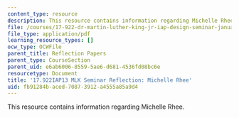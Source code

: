 ```yaml
---
content_type: resource
description: This resource contains information regarding Michelle Rhee.
file: /courses/17-922-dr-martin-luther-king-jr-iap-design-seminar-january-iap-2013/fb91284baced70873912a4555a85a9d4_MIT17_922IAP13_RefPapr5C.pdf
file_type: application/pdf
learning_resource_types: []
ocw_type: OCWFile
parent_title: Reflection Papers
parent_type: CourseSection
parent_uid: e6ab6006-8559-5ae6-d681-4536fd08bc6e
resourcetype: Document
title: '17.922IAP13 MLK Seminar Reflection: Michelle Rhee'
uid: fb91284b-aced-7087-3912-a4555a85a9d4
---
```

This resource contains information regarding Michelle Rhee.

